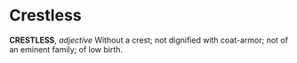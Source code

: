 # Crestless

**CRESTLESS**, _adjective_ Without a crest; not dignified with coat-armor; not of an eminent family; of low birth.